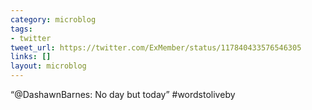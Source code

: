 ```yaml
---
category: microblog
tags:
- twitter
tweet_url: https://twitter.com/ExMember/status/117840433576546305
links: []
layout: microblog
---
```

“@DashawnBarnes: No day but today” #wordstoliveby
